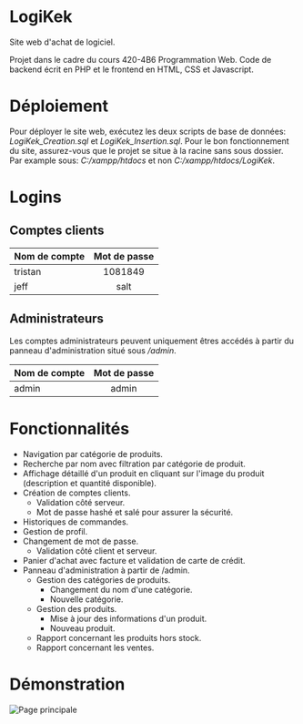 # LogiKek
Site web d'achat de logiciel.

Projet dans le cadre du cours 420-4B6 Programmation Web.
Code de backend écrit en PHP et le frontend en HTML, CSS et Javascript.

# Déploiement

Pour déployer le site web, exécutez les deux scripts de base de données: *LogiKek_Creation.sql* et *LogiKek_Insertion.sql*.
Pour le bon fonctionnement du site, assurez-vous que le projet se situe à la racine sans sous dossier. 
Par example sous: *C:/xampp/htdocs* et non *C:/xampp/htdocs/LogiKek*.

# Logins

## Comptes clients

| Nom de compte | Mot de passe  |
| ------------- |:-------------:|
| tristan       | 1081849       |
| jeff          | salt          |

## Administrateurs

Les comptes administrateurs peuvent uniquement êtres accédés à partir du panneau d'administration situé sous */admin*.

| Nom de compte | Mot de passe  |
| ------------- |:-------------:|
| admin         | admin         |

# Fonctionnalités

* Navigation par catégorie de produits.
* Recherche par nom avec filtration par catégorie de produit.
* Affichage détaillé d'un produit en cliquant sur l'image du produit (description et quantité disponible).
* Création de comptes clients.
  * Validation côté serveur.
  * Mot de passe hashé et salé pour assurer la sécurité.
* Historiques de commandes.
* Gestion de profil.
* Changement de mot de passe.
  * Validation côté client et serveur.
* Panier d'achat avec facture et validation de carte de crédit.
* Panneau d'administration à partir de /admin.
  * Gestion des catégories de produits.
    * Changement du nom d'une catégorie.
    * Nouvelle catégorie.
  * Gestion des produits.
    * Mise à jour des informations d'un produit.
    * Nouveau produit.
   * Rapport concernant les produits hors stock.
   * Rapport concernant les ventes.
   
# Démonstration

![Page principale](http://imgur.com/QNbk63H)
